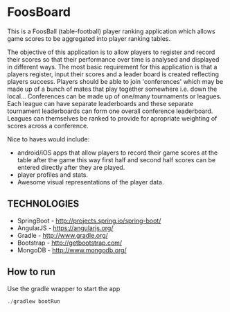 FoosBoard
=========

This is a FoosBall (table-football) player ranking application which allows game scores to be aggregated into player ranking tables.

The objective of this application is to allow players to register and record their scores so that their performance over time is analysed and displayed in different ways. The most basic requirement for this application is that a players register, input their scores and a leader board is created reflecting players success. Players should be able to join 'conferences' which may be made up of a bunch of mates that play together somewhere i.e. down the local... Conferences can be made up of one/many tournaments or leagues. Each league can have separate leaderboards and these separate tournament leaderboards can form one overall conference leaderboard. Leagues can themselves be ranked to provide for apropriate weighting of scores across a conference.

Nice to haves would include: 
 - android/iOS apps that allow players to record their game scores at the table after the game this way first half and second half scores can be entered directly after they are played. 
 - player profiles and stats.
 - Awesome visual representations of the player data.


TECHNOLOGIES
------------

 - SpringBoot - http://projects.spring.io/spring-boot/ 
 - AngularJS  - https://angularjs.org/
 - Gradle     - http://www.gradle.org/ 
 - Bootstrap  - http://getbootstrap.com/
 - MongoDB    - http://www.mongodb.org/

How to run
----------

Use the gradle wrapper to start the app

```java
./gradlew bootRun
```

